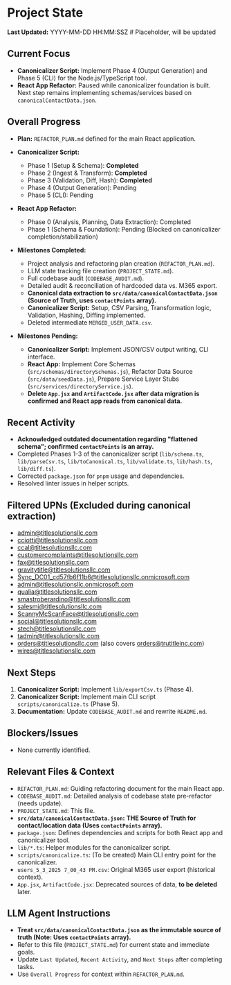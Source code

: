 # Project State

**Last Updated:** YYYY-MM-DD HH:MM:SSZ # Placeholder, will be updated

## Current Focus

- **Canonicalizer Script:** Implement Phase 4 (Output Generation) and Phase 5 (CLI) for the Node.js/TypeScript tool.
- **React App Refactor:** Paused while canonicalizer foundation is built. Next step remains implementing schemas/services based on `canonicalContactData.json`.

## Overall Progress

- **Plan:** `REFACTOR_PLAN.md` defined for the main React application.
- **Canonicalizer Script:**
    - Phase 1 (Setup & Schema): **Completed**
    - Phase 2 (Ingest & Transform): **Completed**
    - Phase 3 (Validation, Diff, Hash): **Completed**
    - Phase 4 (Output Generation): Pending
    - Phase 5 (CLI): Pending
- **React App Refactor:**
    - Phase 0 (Analysis, Planning, Data Extraction): Completed
    - Phase 1 (Schema & Foundation): Pending (Blocked on canonicalizer completion/stabilization)

- **Milestones Completed:**
    - Project analysis and refactoring plan creation (`REFACTOR_PLAN.md`).
    - LLM state tracking file creation (`PROJECT_STATE.md`).
    - Full codebase audit (`CODEBASE_AUDIT.md`).
    - Detailed audit & reconciliation of hardcoded data vs. M365 export.
    - **Canonical data extraction to `src/data/canonicalContactData.json` (Source of Truth, uses `contactPoints` array).**
    - **Canonicalizer Script:** Setup, CSV Parsing, Transformation logic, Validation, Hashing, Diffing implemented.
    - Deleted intermediate `MERGED_USER_DATA.csv`.

- **Milestones Pending:**
    - **Canonicalizer Script:** Implement JSON/CSV output writing, CLI interface.
    - **React App:** Implement Core Schemas (`src/schemas/directorySchemas.js`), Refactor Data Source (`src/data/seedData.js`), Prepare Service Layer Stubs (`src/services/directoryService.js`).
    - **Delete `App.jsx` and `ArtifactCode.jsx` after data migration is confirmed and React app reads from canonical data.**

## Recent Activity

- **Acknowledged outdated documentation regarding "flattened schema"; confirmed `contactPoints` is an array.**
- Completed Phases 1-3 of the canonicalizer script (`lib/schema.ts`, `lib/parseCsv.ts`, `lib/toCanonical.ts`, `lib/validate.ts`, `lib/hash.ts`, `lib/diff.ts`).
- Corrected `package.json` for `pnpm` usage and dependencies.
- Resolved linter issues in helper scripts.

## Filtered UPNs (Excluded during canonical extraction)

- admin@titlesolutionsllc.com
- cciotti@titlesolutionsllc.com
- ccal@titlesolutionsllc.com
- customercomplaints@titlesolutionsllc.com
- fax@titlesolutionsllc.com
- gravitytitle@titlesolutionsllc.com
- Sync_DC01_cd57fb6f11b6@titlesolutionsllc.onmicrosoft.com
- admin@titlesolutionsllc.onmicrosoft.com
- qualia@titlesolutionsllc.com
- smastroberardino@titlesolutionsllc.com
- salesmi@titlesolutionsllc.com
- ScannyMcScanFace@titlesolutionsllc.com
- social@titlesolutionsllc.com
- stech@titlesolutionsllc.com
- tadmin@titlesolutionsllc.com
- orders@titlesolutionsllc.com (also covers orders@trutitleinc.com)
- wires@titlesolutionsllc.com

## Next Steps

1.  **Canonicalizer Script:** Implement `lib/exportCsv.ts` (Phase 4).
2.  **Canonicalizer Script:** Implement main CLI script `scripts/canonicalize.ts` (Phase 5).
3.  **Documentation:** Update `CODEBASE_AUDIT.md` and rewrite `README.md`.

## Blockers/Issues

- None currently identified.

## Relevant Files & Context

- `REFACTOR_PLAN.md`: Guiding refactoring document for the main React app.
- `CODEBASE_AUDIT.md`: Detailed analysis of codebase state pre-refactor (needs update).
- `PROJECT_STATE.md`: This file.
- **`src/data/canonicalContactData.json`:** **THE Source of Truth for contact/location data (Uses `contactPoints` array).**
- `package.json`: Defines dependencies and scripts for both React app and canonicalizer tool.
- `lib/*.ts`: Helper modules for the canonicalizer script.
- `scripts/canonicalize.ts`: (To be created) Main CLI entry point for the canonicalizer.
- `users_5_3_2025 7_00_43 PM.csv`: Original M365 user export (historical context).
- `App.jsx`, `ArtifactCode.jsx`: Deprecated sources of data, **to be deleted** later.

## LLM Agent Instructions

- **Treat `src/data/canonicalContactData.json` as the immutable source of truth (Note: Uses `contactPoints` array).**
- Refer to this file (`PROJECT_STATE.md`) for current state and immediate goals.
- Update `Last Updated`, `Recent Activity`, and `Next Steps` after completing tasks.
- Use `Overall Progress` for context within `REFACTOR_PLAN.md`. 
